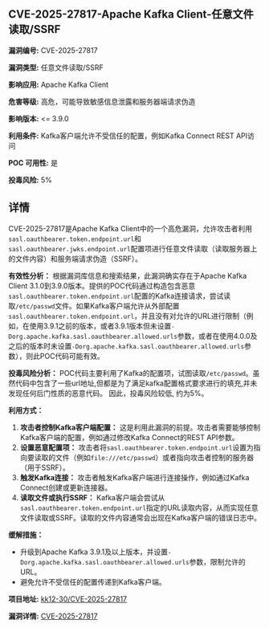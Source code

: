 ## CVE-2025-27817-Apache Kafka Client-任意文件读取/SSRF

**漏洞编号:** CVE-2025-27817

**漏洞类型:** 任意文件读取/SSRF

**影响应用:** Apache Kafka Client

**危害等级:** 高危，可能导致敏感信息泄露和服务器端请求伪造

**影响版本:** <= 3.9.0

**利用条件:** Kafka客户端允许不受信任的配置，例如Kafka Connect REST API访问

**POC 可用性:** 是

**投毒风险:** 5%

## 详情

CVE-2025-27817是Apache Kafka Client中的一个高危漏洞，允许攻击者利用`sasl.oauthbearer.token.endpoint.url`和`sasl.oauthbearer.jwks.endpoint.url`配置项进行任意文件读取（读取服务器上的文件内容）和服务端请求伪造（SSRF）。

**有效性分析：**
根据漏洞库信息和搜索结果，此漏洞确实存在于Apache Kafka Client 3.1.0到3.9.0版本。提供的POC代码通过构造包含恶意`sasl.oauthbearer.token.endpoint.url`配置的Kafka连接请求，尝试读取`/etc/passwd`文件。如果Kafka客户端允许从外部配置`sasl.oauthbearer.token.endpoint.url`，并且没有对允许的URL进行限制（例如，在使用3.9.1之前的版本，或者3.9.1版本但未设置`-Dorg.apache.kafka.sasl.oauthbearer.allowed.urls`参数，或者在使用4.0.0及之后的版本时未设置`-Dorg.apache.kafka.sasl.oauthbearer.allowed.urls`参数），则此POC代码可能有效。

**投毒风险分析：**
POC代码主要利用了Kafka的配置项，试图读取`/etc/passwd`。虽然代码中包含了一些url地址,但都是为了满足kafka配置格式要求进行的填充,并未发现任何后门性质的恶意代码。 因此，投毒风险较低, 约为5%。

**利用方式：**
1.  **攻击者控制Kafka客户端配置：** 这是利用此漏洞的前提。攻击者需要能够控制Kafka客户端的配置，例如通过修改Kafka Connect的REST API参数。
2.  **设置恶意配置项：** 攻击者将`sasl.oauthbearer.token.endpoint.url`设置为指向要读取的文件（例如`file:///etc/passwd`）或者指向攻击者控制的服务器（用于SSRF）。
3.  **触发Kafka连接：** 攻击者触发Kafka客户端进行连接操作，例如通过Kafka Connect创建或更新连接器。
4.  **读取文件或执行SSRF：** Kafka客户端会尝试从`sasl.oauthbearer.token.endpoint.url`指定的URL读取内容，从而实现任意文件读取或SSRF。读取的文件内容通常会出现在Kafka客户端的错误日志中。

**缓解措施：**
*   升级到Apache Kafka 3.9.1及以上版本，并设置`-Dorg.apache.kafka.sasl.oauthbearer.allowed.urls`参数，限制允许的URL。
*   避免允许不受信任的配置传递到Kafka客户端。


**项目地址:** [kk12-30/CVE-2025-27817](https://github.com/kk12-30/CVE-2025-27817)

**漏洞详情:** [CVE-2025-27817](https://nvd.nist.gov/vuln/detail/CVE-2025-27817)